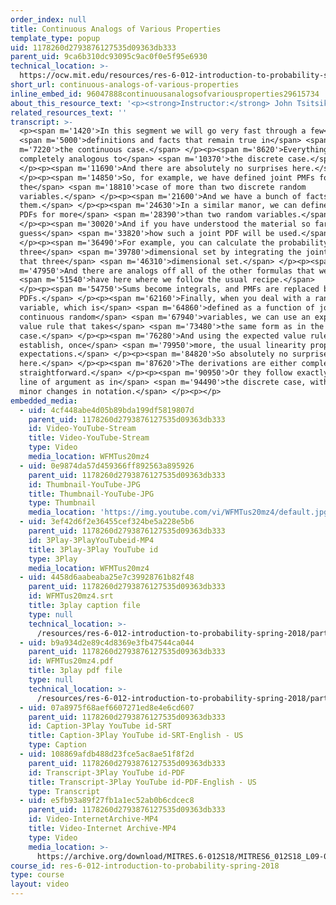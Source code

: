 ```yaml
---
order_index: null
title: Continuous Analogs of Various Properties
template_type: popup
uid: 1178260d2793876127535d09363db333
parent_uid: 9ca6b310dc93095c9ac0f0e5f95e6930
technical_location: >-
  https://ocw.mit.edu/resources/res-6-012-introduction-to-probability-spring-2018/part-i-the-fundamentals/continuous-analogs-of-various-properties
short_url: continuous-analogs-of-various-properties
inline_embed_id: 96047888continuousanalogsofvariousproperties29615734
about_this_resource_text: '<p><strong>Instructor:</strong> John Tsitsiklis</p>'
related_resources_text: ''
transcript: >-
  <p><span m='1420'>In this segment we will go very fast through a few</span>
  <span m='5000'>definitions and facts that remain true in</span> <span
  m='7220'>the continuous case.</span> </p><p><span m='8620'>Everything is
  completely analogous to</span> <span m='10370'>the discrete case.</span>
  </p><p><span m='11690'>And there are absolutely no surprises here.</span>
  </p><p><span m='14850'>So, for example, we have defined joint PMFs for
  the</span> <span m='18810'>case of more than two discrete random
  variables.</span> </p><p><span m='21600'>And we have a bunch of facts about
  them.</span> </p><p><span m='24630'>In a similar manor, we can define joint
  PDFs for more</span> <span m='28390'>than two random variables.</span>
  </p><p><span m='30020'>And if you have understood the material so far, you can
  guess</span> <span m='33820'>how such a joint PDF will be used.</span>
  </p><p><span m='36490'>For example, you can calculate the probability of a
  three</span> <span m='39780'>dimensional set by integrating the joint PDF over
  that three</span> <span m='46310'>dimensional set.</span> </p><p><span
  m='47950'>And there are analogs off all of the other formulas that we</span>
  <span m='51540'>have here where we follow the usual recipe.</span>
  </p><p><span m='54750'>Sums become integrals, and PMFs are replaced by
  PDFs.</span> </p><p><span m='62160'>Finally, when you deal with a random
  variable, which is</span> <span m='64860'>defined as a function of jointly
  continuous random</span> <span m='67940'>variables, we can use an expected
  value rule that takes</span> <span m='73480'>the same form as in the discrete
  case.</span> </p><p><span m='76280'>And using the expected value rule, we can
  establish, once</span> <span m='79950'>more, the usual linearity properties of
  expectations.</span> </p><p><span m='84820'>So absolutely no surprises
  here.</span> </p><p><span m='87620'>The derivations are either completely
  straightforward.</span> </p><p><span m='90950'>Or they follow exactly the same
  line of argument as in</span> <span m='94490'>the discrete case, with just
  minor changes in notation.</span> </p><p></p>
embedded_media:
  - uid: 4cf448abe4d05b89bda199df5819807d
    parent_uid: 1178260d2793876127535d09363db333
    id: Video-YouTube-Stream
    title: Video-YouTube-Stream
    type: Video
    media_location: WFMTus20mz4
  - uid: 0e9874da57d459366ff892563a895926
    parent_uid: 1178260d2793876127535d09363db333
    id: Thumbnail-YouTube-JPG
    title: Thumbnail-YouTube-JPG
    type: Thumbnail
    media_location: 'https://img.youtube.com/vi/WFMTus20mz4/default.jpg'
  - uid: 3ef42d6f2e36455cef324be5a228e5b6
    parent_uid: 1178260d2793876127535d09363db333
    id: 3Play-3PlayYouTubeid-MP4
    title: 3Play-3Play YouTube id
    type: 3Play
    media_location: WFMTus20mz4
  - uid: 4458d6aabeaba25e7c39928761b82f48
    parent_uid: 1178260d2793876127535d09363db333
    id: WFMTus20mz4.srt
    title: 3play caption file
    type: null
    technical_location: >-
      /resources/res-6-012-introduction-to-probability-spring-2018/part-i-the-fundamentals/continuous-analogs-of-various-properties/WFMTus20mz4.srt
  - uid: b9a934d2e89c4d8369e3fb47544ca044
    parent_uid: 1178260d2793876127535d09363db333
    id: WFMTus20mz4.pdf
    title: 3play pdf file
    type: null
    technical_location: >-
      /resources/res-6-012-introduction-to-probability-spring-2018/part-i-the-fundamentals/continuous-analogs-of-various-properties/WFMTus20mz4.pdf
  - uid: 07a8975f68aef6607271ed8e4e6cd607
    parent_uid: 1178260d2793876127535d09363db333
    id: Caption-3Play YouTube id-SRT
    title: Caption-3Play YouTube id-SRT-English - US
    type: Caption
  - uid: 108869afdb488d23fce5ac8ae51f8f2d
    parent_uid: 1178260d2793876127535d09363db333
    id: Transcript-3Play YouTube id-PDF
    title: Transcript-3Play YouTube id-PDF-English - US
    type: Transcript
  - uid: e5fb93a89f27fb1a1ec52ab0b6cdcec8
    parent_uid: 1178260d2793876127535d09363db333
    id: Video-InternetArchive-MP4
    title: Video-Internet Archive-MP4
    type: Video
    media_location: >-
      https://archive.org/download/MITRES.6-012S18/MITRES6_012S18_L09-09_300k.mp4
course_id: res-6-012-introduction-to-probability-spring-2018
type: course
layout: video
---
```

